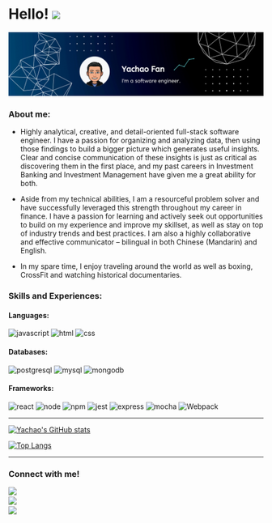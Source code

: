 # Hello! <img src="https://raw.githubusercontent.com/MartinHeinz/MartinHeinz/master/wave.gif" width="30px">

![GitHub Banner](./Banner/Banner.png)

### **About me**:
* Highly analytical, creative, and detail-oriented full-stack software engineer. I have a passion for organizing and analyzing data, then using those findings to build a bigger picture which generates useful insights. Clear and concise communication of these insights is just as critical as discovering them in the first place, and my past careers in Investment Banking and Investment Management have given me a great ability for both.

* Aside from my technical abilities, I am a resourceful problem solver and have successfully leveraged this strength throughout my career in finance. I have a passion for learning and actively seek out opportunities to build on my experience and improve my skillset, as well as stay on top of industry trends and best practices. I am also a highly collaborative and effective communicator – bilingual in both Chinese (Mandarin) and English.

* In my spare time, I enjoy traveling around the world as well as boxing, CrossFit and watching historical documentaries.

### **Skills and Experiences**:

#### Languages:
![javascript](https://img.shields.io/badge/JavaScript-323330?style=for-the-badge&logo=javascript&logoColor=F7DF1E)
![html](https://img.shields.io/badge/HTML5-E34F26?style=for-the-badge&logo=html5&logoColor=white)
![css](https://img.shields.io/badge/CSS3-1572B6?style=for-the-badge&logo=css3&logoColor=white)

#### Databases:
![postgresql](https://img.shields.io/badge/PostgreSQL-316192?style=for-the-badge&logo=postgresql&logoColor=white)
![mysql](https://img.shields.io/badge/MySQL-00000F?style=for-the-badge&logo=mysql&logoColor=white)
![mongodb](https://img.shields.io/badge/MongoDB-4EA94B?style=for-the-badge&logo=mongodb&logoColor=white)

#### Frameworks:
![react](https://img.shields.io/badge/React-20232A?style=for-the-badge&logo=react&logoColor=61DAFB)
![node](https://img.shields.io/badge/Node.js-339933?style=for-the-badge&logo=nodedotjs&logoColor=white)
![npm](https://img.shields.io/badge/npm-CB3837?style=for-the-badge&logo=npm&logoColor=white)
![jest](https://img.shields.io/badge/Jest-C21325?style=for-the-badge&logo=jest&logoColor=white)
![express](https://img.shields.io/badge/Express.js-000000?style=for-the-badge&logo=express&logoColor=white)
![mocha](https://img.shields.io/badge/Mocha-8D6748?style=for-the-badge&logo=Mocha&logoColor=white)
![Webpack](https://img.shields.io/badge/webpack-%238DD6F9.svg?style=for-the-badge&logo=webpack&logoColor=black)
___

[![Yachao's GitHub stats](https://github-readme-stats.vercel.app/api?username=ycfan23&count_private=true&show_icons=true&theme=dracula)](https://github.com/ycfan23/github-readme-stats)

[![Top Langs](https://github-readme-stats.vercel.app/api/top-langs/?username=ycfan23&layout=compact)](https://github.com/ycfan23/github-readme-stats)

___
### Connect with me!

<a href="https://twitter.com/yachaofan"><img src="https://img.shields.io/badge/Twitter-1DA1F2?style=for-the-badge&logo=twitter&logoColor=white"></a> <br>
<a href="https://www.linkedin.com/in/yachao-fan/"><img src="https://img.shields.io/badge/LinkedIn-0077B5?style=for-the-badge&logo=linkedin&logoColor=white"></a> <br>
<a href="mailto:m.ycfan23@gmail.com"><img src="https://img.shields.io/badge/Gmail-D14836?style=for-the-badge&logo=gmail&logoColor=white"></a>
